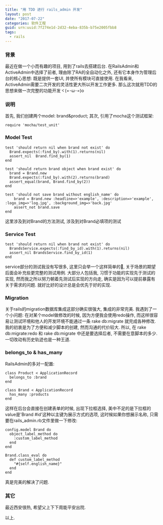 ```yaml
---
title: "用 TDD 进行 rails_admin 开发"
layout: post
date: "2017-07-22"
categories: 软件工程
guid: urn:uuid:7f274e1d-2d32-4eba-835b-b75e2005fbb8
tags:
  - rails
---
```


### 背景

最近在做一个小而有趣的项目, 用到了rails去搭建后台. 在RailsAdmin和ActiveAdmin中选择了前者, 理由除了RA的全自动化之外, 还有它本身作为管理后台的核心思想: 既是提供一套UI, 并使所有模块可直接使用. 在我看来, ActiveAdmin需要二次开发的灵活性更大所以开发工作更多. 那么这次就用TDD的思想来做一次完整的功能开发ヾ(=･ω･=)o

### 说明

首先, 我们创建两个model: brand&product; 其次, 引用了mocha这个测试框架:  
~~~
require 'mocha/test_unit'
~~~

### Model Test

~~~
test 'should return nil when brand not exist' do
  Brand.expects(:find_by).with(1).returns(nil)
  assert_nil  Brand.find_by(1)
end
  
test 'should return brand object when brand exist' do
  brand = Brand.new 
  Brand.expects(:find_by).with(2).returns(brand)
  assert_equal(brand, Brand.find_by(2))
end
  
test 'should not save brand without english_name' do
	brand = Brand.new :headline=>'example', :description=>'example', :logo_img=>'log.jpg', :background_img=>'back.jpg'
	assert_not brand.save
end
~~~
这里涉及到对Brand的方法测试, 涉及到对Brand必填项的测试  

### Service Test

~~~
test 'should return nil when brand not exist' do
  BrandsService.expects(:find_by_id).with(1).returns(nil)
  assert_nil BrandsService.find_by_id(1)
end
~~~
service部分的测试我没有写很多, 这里只会举一个这样简单的🌰, 关于场景的期望后面会补充些更完整的测试用例. 大部分人包括我, 习惯于功能的实现先于测试的实现, 然而我之所以努力朝着先测试后实现的方向走, 确实是因为可以提前暴露有关于需求的问题. 就好比好的设计总是会优先于好的实现.  

### Migration
关于rails的migration数据库集成这部分确实很强大, 集成的非常完美. 我遇到了一个小问题: 在对某个model做修改的时候, 因为方便我会使用redo操作, 而这样很容易让测试环境和他人的开发环境不能通过一条 rake db:migrate 就完成各种修改.  
我的初衷是为了方便和减少脚本的创建, 然而沟通的代价较大. 所以, 在 rake db:migrate:redo 和 rake db:migrate 中还是要选择后者, 不需要在意脚本的多少. 一切改动有历史轨迹也是一种王道.  

### belongs_to & has_many

RailsAdmin的多对一配置:  
~~~
class Product < ApplicationRecord
  belongs_to :brand
end

class Brand < ApplicationRecord
  has_many :products
end
~~~
这样在后台会直接在创建表单的时候, 出现下拉框选择, 美中不足的是下拉框的value是'Brand #id'这种以主键为展示方式的选项, 这时候如果你想展示名称, 只需要在rails_admin.rb文件里做一下修改:   
~~~
config.model Brand do
  object_label_method do
    :custom_label_method
  end
end

Brand.class_eval do
  def custom_label_method
    "#{self.english_name}"
  end
end
~~~
真是完美的解决了问题.

### 其它

最近西安很热, 希望父上下下周能平安出院.  

以上.
